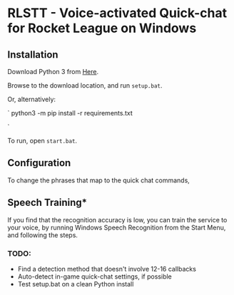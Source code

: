 # RLSTT - Voice-activated Quick-chat for Rocket League on Windows

## Installation

Download Python 3 from [Here](https://www.python.org/downloads/).

Browse to the download location, and run `setup.bat`.

Or, alternatively:

`
python3 -m pip install -r requirements.txt

`

To run, open `start.bat`.

## Configuration

To change the phrases that map to the quick chat commands, 

## Speech Training*

If you find that the recognition accuracy is low, you can train the service to your voice, by running Windows Speech Recognition from the Start Menu, and following the steps.

### TODO:
* Find a detection method that doesn't involve 12-16 callbacks
* Auto-detect in-game quick-chat settings, if possible
* Test setup.bat on a clean Python install
